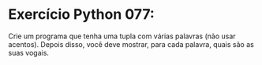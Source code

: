 # Exercício Python 077: 
Crie um programa que tenha uma tupla com várias palavras (não usar acentos). Depois disso, você deve mostrar, para cada palavra, quais são as suas vogais.
